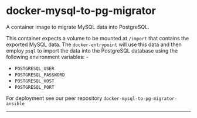 # docker-mysql-to-pg-migrator
A container image to migrate MySQL data into PostgreSQL.

This container expects a volume to be mounted at `/import`
that contains the exported MySQL data. The `docker-entrypoint`
will use this data and then employ `psql` to import the data into
the PostgreSQL database using the following environment variables: -

- `POSTGRESQL_USER`
- `POSTGRESQL_PASSWORD`
- `POSTGRESQL_HOST`
- `POSTGRESQL_PORT`

For deployment see our peer repository `docker-mysql-to-pg-migrator-ansible`

---
